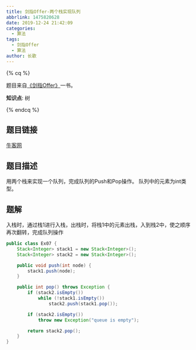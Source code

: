 ```yaml
---
title: 剑指Offer-两个栈实现队列
abbrlink: 1475820628
date: 2019-12-24 21:42:09
categories:
  - 算法
tags:
  - 剑指Offer
  - 算法
author: 长歌
---
```


{% cq %}

题目来自[《剑指Offer》]( https://book.douban.com/subject/6966465/ )一书。

**知识点**: 树

{% endcq %}

## 题目链接
[牛客网](https://www.nowcoder.com/practice/54275ddae22f475981afa2244dd448c6?tpId=13&tqId=11158&tPage=1&rp=1&ru=/ta/coding-interviews&qru=/ta/coding-interviews/question-ranking)

## 题目描述
用两个栈来实现一个队列，完成队列的Push和Pop操作。 队列中的元素为int类型。


## 题解
入栈时，通过栈1进行入栈，出栈时，将栈1中的元素出栈，入到栈2中，使之顺序再次翻转，完成队列操作

```java
public class Ex07 {
    Stack<Integer> stack1 = new Stack<Integer>();
    Stack<Integer> stack2 = new Stack<Integer>();

    public void push(int node) {
        stack1.push(node);
    }

    public int pop() throws Exception {
        if (stack2.isEmpty())
            while (!stack1.isEmpty())
                stack2.push(stack1.pop());

        if (stack2.isEmpty())
            throw new Exception("queue is empty");

        return stack2.pop();
    }
}
```
